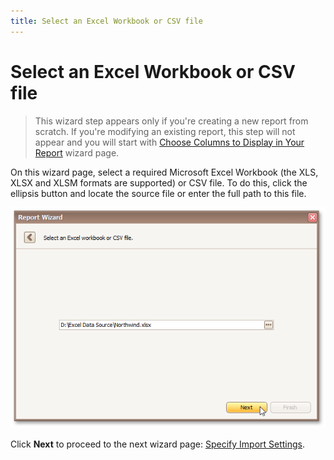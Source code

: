 ```yaml
---
title: Select an Excel Workbook or CSV file
---
```

# Select an Excel Workbook or CSV file
> This wizard step appears only if you're creating a new report from scratch. If you're modifying an existing report, this step will not appear and you will start with [Choose Columns to Display in Your Report](../choose-columns-to-display-in-your-report.md) wizard page.

On this wizard page, select a required Microsoft Excel Workbook (the XLS, XLSX and XLSM formats are supported) or CSV file. To do this, click the ellipsis button and locate the source file or enter the full path to this file.

![RD_ReportWizard_Excel_SelectWorkbook](../../../../../../images/img122099.png)

Click **Next** to proceed to the next wizard page: [Specify Import Settings](specify-import-settings.md).